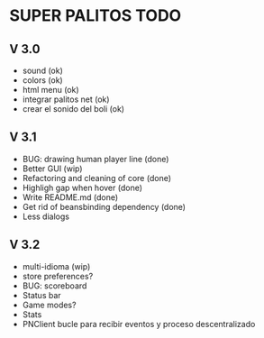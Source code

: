 SUPER PALITOS TODO
==================

V 3.0
-----
 - sound (ok)
 - colors (ok)
 - html menu (ok)
 - integrar palitos net (ok)
 - crear el sonido del boli (ok)
 
V 3.1
-----
 - BUG: drawing human player line (done)
 - Better GUI (wip)
 - Refactoring and cleaning of core (done)
 - Highligh gap when hover (done)
 - Write README.md (done)
 - Get rid of beansbinding dependency (done)
 - Less dialogs
  
V 3.2
-----
 - multi-idioma (wip)
 - store preferences?
 - BUG: scoreboard
 - Status bar
 - Game modes?
 - Stats
 - PNClient bucle para recibir eventos y proceso descentralizado
